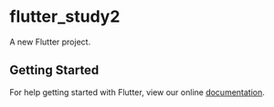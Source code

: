 # flutter_study2

A new Flutter project.

## Getting Started

For help getting started with Flutter, view our online
[documentation](https://flutter.io/).
